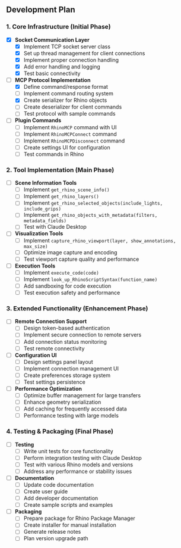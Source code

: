 ## Development Plan

### 1. Core Infrastructure (Initial Phase)

- [x] **Socket Communication Layer**
  - [x] Implement TCP socket server class
  - [x] Set up thread management for client connections
  - [x] Implement proper connection handling
  - [x] Add error handling and logging
  - [x] Test basic connectivity

- [ ] **MCP Protocol Implementation**
  - [x] Define command/response format
  - [ ] Implement command routing system
  - [x] Create serializer for Rhino objects
  - [ ] Create deserializer for client commands
  - [ ] Test protocol with sample commands

- [ ] **Plugin Commands**
  - [ ] Implement `RhinoMCP` command with UI
  - [ ] Implement `RhinoMCPConnect` command
  - [ ] Implement `RhinoMCPDisconnect` command
  - [ ] Create settings UI for configuration
  - [ ] Test commands in Rhino

### 2. Tool Implementation (Main Phase)

- [ ] **Scene Information Tools**
  - [ ] Implement `get_rhino_scene_info()`
  - [ ] Implement `get_rhino_layers()`
  - [ ] Implement `get_rhino_selected_objects(include_lights, include_grips)`
  - [ ] Implement `get_rhino_objects_with_metadata(filters, metadata_fields)`
  - [ ] Test with Claude Desktop

- [ ] **Visualization Tools**
  - [ ] Implement `capture_rhino_viewport(layer, show_annotations, max_size)`
  - [ ] Optimize image capture and encoding
  - [ ] Test viewport capture quality and performance

- [ ] **Execution Tools**
  - [ ] Implement `execute_code(code)`
  - [ ] Implement `look_up_RhinoScriptSyntax(function_name)`
  - [ ] Add sandboxing for code execution
  - [ ] Test execution safety and performance

### 3. Extended Functionality (Enhancement Phase)

- [ ] **Remote Connection Support**
  - [ ] Design token-based authentication
  - [ ] Implement secure connection to remote servers
  - [ ] Add connection status monitoring
  - [ ] Test remote connectivity

- [ ] **Configuration UI**
  - [ ] Design settings panel layout
  - [ ] Implement connection management UI
  - [ ] Create preferences storage system
  - [ ] Test settings persistence

- [ ] **Performance Optimization**
  - [ ] Optimize buffer management for large transfers
  - [ ] Enhance geometry serialization
  - [ ] Add caching for frequently accessed data
  - [ ] Performance testing with large models

### 4. Testing & Packaging (Final Phase)

- [ ] **Testing**
  - [ ] Write unit tests for core functionality
  - [ ] Perform integration testing with Claude Desktop
  - [ ] Test with various Rhino models and versions
  - [ ] Address any performance or stability issues

- [ ] **Documentation**
  - [ ] Update code documentation
  - [ ] Create user guide
  - [ ] Add developer documentation
  - [ ] Create sample scripts and examples

- [ ] **Packaging**
  - [ ] Prepare package for Rhino Package Manager
  - [ ] Create installer for manual installation
  - [ ] Generate release notes
  - [ ] Plan version upgrade path
